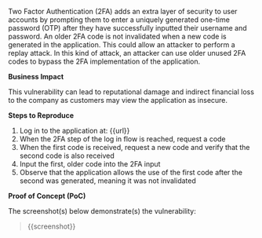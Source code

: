Two Factor Authentication (2FA) adds an extra layer of security to user accounts by prompting them to enter a uniquely generated one-time password (OTP) after they have successfully inputted their username and password. An older 2FA code is not invalidated when a new code is generated in the application. This could allow an attacker to perform a replay attack. In this kind of attack, an attacker can use older unused 2FA codes to bypass the 2FA implementation of the application.

**Business Impact**

This vulnerability can lead to reputational damage and indirect financial loss to the company as customers may view the application as insecure.

**Steps to Reproduce**

1. Log in to the application at: {{url}}
1. When the 2FA step of the log in flow is reached, request a code
1. When the first code is received, request a new code and verify that the second code is also received
1. Input the first, older code into the 2FA input
1. Observe that the application allows the use of the first code after the second was generated, meaning it was not invalidated

**Proof of Concept (PoC)**

The screenshot(s) below demonstrate(s) the vulnerability:
>
> {{screenshot}}
